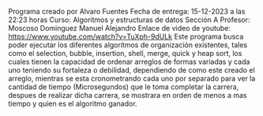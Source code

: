 Programa creado por Alvaro Fuentes
Fecha de entrega: 15-12-2023 a las 22:23 horas
Curso: Algoritmos y estructuras de datos Sección A
Profesor: Moscoso Dominguez Manuel Alejandro
Enlace de video de youtube: https://www.youtube.com/watch?v=TuXph-9dULk
Este programa busca poder ejecutar los diferentes algoritmos de organización existentes, tales como el selection, bubble, insertion, shell, merge, quick y heap sort, los cuales tienen la capacidad de ordenar arreglos de formas variadas y cada uno teniendo su fortaleza o debilidad, dependiendo de como este creado el arreglo, mientras se esta cronometrando cada uno por separado para ver la cantidad de tiempo (Microsegundos) que le toma completar la carrera, despues de realizar dicha carrera, se mostrara en orden de menos a mas tiempo y quien es el algoritmo ganador.
